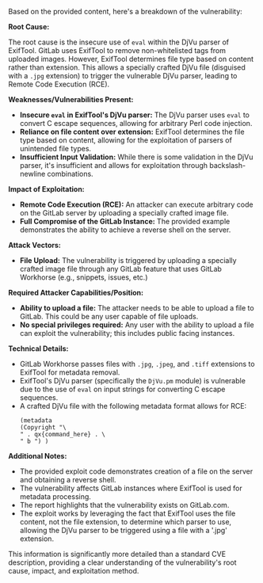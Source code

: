 Based on the provided content, here's a breakdown of the vulnerability:

**Root Cause:**

The root cause is the insecure use of `eval` within the DjVu parser of ExifTool. GitLab uses ExifTool to remove non-whitelisted tags from uploaded images. However, ExifTool determines file type based on content rather than extension. This allows a specially crafted DjVu file (disguised with a `.jpg` extension) to trigger the vulnerable DjVu parser, leading to Remote Code Execution (RCE).

**Weaknesses/Vulnerabilities Present:**

*   **Insecure `eval` in ExifTool's DjVu parser:** The DjVu parser uses `eval` to convert C escape sequences, allowing for arbitrary Perl code injection.
*   **Reliance on file content over extension:** ExifTool determines the file type based on content, allowing for the exploitation of parsers of unintended file types.
*   **Insufficient Input Validation:**  While there is some validation in the DjVu parser, it's insufficient and allows for exploitation through backslash-newline combinations.

**Impact of Exploitation:**

*   **Remote Code Execution (RCE):** An attacker can execute arbitrary code on the GitLab server by uploading a specially crafted image file.
*   **Full Compromise of the GitLab Instance:** The provided example demonstrates the ability to achieve a reverse shell on the server.

**Attack Vectors:**

*   **File Upload:** The vulnerability is triggered by uploading a specially crafted image file through any GitLab feature that uses GitLab Workhorse (e.g., snippets, issues, etc.)

**Required Attacker Capabilities/Position:**

*   **Ability to upload a file:** The attacker needs to be able to upload a file to GitLab. This could be any user capable of file uploads.
*   **No special privileges required:** Any user with the ability to upload a file can exploit the vulnerability; this includes public facing instances.

**Technical Details:**

*   GitLab Workhorse passes files with `.jpg`, `.jpeg`, and `.tiff` extensions to ExifTool for metadata removal.
*   ExifTool's DjVu parser (specifically the  `DjVu.pm` module) is vulnerable due to the use of `eval` on input strings for converting C escape sequences.
*   A crafted DjVu file with the following metadata format allows for RCE:
    ```
    (metadata
    (Copyright "\
    " . qx{command_here} . \
    " b ") )
    ```

**Additional Notes:**

* The provided exploit code demonstrates creation of a file on the server and obtaining a reverse shell.
* The vulnerability affects GitLab instances where ExifTool is used for metadata processing.
* The report highlights that the vulnerability exists on GitLab.com.
* The exploit works by leveraging the fact that ExifTool uses the file content, not the file extension, to determine which parser to use, allowing the DjVu parser to be triggered using a file with a '.jpg' extension.

This information is significantly more detailed than a standard CVE description, providing a clear understanding of the vulnerability's root cause, impact, and exploitation method.
